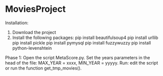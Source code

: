 # MoviesProject
Installation:
1. Download the project
2. Install the following packages:
   pip install beautifulsoup4
   pip install urllib
   pip install pickle
   pip install pymysql
   pip install fuzzywuzzy
   pip install python-levenshtein
   
Phase 1:
Open the script MetaScore.py.
Set the years parameters in the head of the file:  MAX_YEAR = xxxx, MIN_YEAR = yyyyy.
Run: edit the script or run the function get_tmp_movies().
